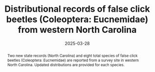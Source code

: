 ---
title: 'Distributional records of false click beetles (Coleoptera: Eucnemidae) from western North Carolina'
date: '2025-03-28'
doi: ''
journal: Insecta Mundi
issue: '1111'
pagination: '1–4'
zoobank: 'urn:lsid:zoobank.org:pub:B6D65C7C-20E2-46C3-9DA0-A720571A55A4'
authors:
  - first_name: 'John M.'
    last_name: 'Leavengood, Jr.'
    affiliation: 'United States Department of Agriculture, APHIS, PPQ 9325 Bay Plaza Blvd, Suite 206, Tampa, FL 33619, USA'
    email: 'John.M.Leavengood@usda.gov'
    orcid: 'https://orcid.org/0000-0003-3223-455X'

  - first_name: 'Robert L.'
    last_name: 'Otto'
    affiliation: 'W4806 Chrissie Circle, Shawano, WI 54166, USA'
    email: tar1672@yahoo.com
    orcid: 'https://orcid.org/0000-0002-5679-4044'
  
  - first_name: 'Mary Kait' 
    last_name: 'Brown'
    affiliation: 'Kanuga Conference Center 130 Kanuga Chapel Drive, Hendersonville, NC 28739, USA'
    email: 'mkbrown@kanuga.org'

download: 'https://drive.google.com/file/d/1Q2bxixDY6kDTSFPjD1U7kI2TZyGTMaLx/view?usp=sharing'

supplementary:

keywords:
  - Elateroidea
  - new records
  - insect survey
  - distribution
  - Kanuga

categories:
  - Coleoptera
  - Eucnemidae
  
references:
  - authors: Majka CG.
    year: 2007
    title: 'The Eucnemidae (Coleoptera) of the Maritime Provinces of Canada: new records, observations on composition and zoogeography, and comments on the rarity of saproxylic beetles. Zootaxa 1636'
    pages: 33–46
    doi: 
    url: 
    access: 

  - authors: Muona J.
    year: 2000
    title: 'A revision of the Nearctic Eucnemidae. Acta Zoologica Fennica 212'
    pages: 1–106
    doi: 
    url: 
    access: 

  - authors: Otto RL.
    year: 2022a
    title: 'A new species and new records for two other exotic species of Dirrhagofarsus Fleutiaux, 1935 (Coleoptera: Eucnemidae: Melasinae: Dirhagini) in the United States. Insecta Mundi 0932'
    pages: 1–15
    doi: 
    url: 
    access: 

  - authors: Otto RL.
    year: 2022b
    title: 'New state records for 33 species of Nearctic false click beetles (Coleoptera: Eucnemidae). Insecta Mundi 0934'
    pages: 1–13
    doi: 
    url: 
    access: 

  - authors: Otto RL.
    year: 2024a
    title: 'Additional new records for 35 species of false click beetles (Coleoptera: Eucnemidae) in the Nearctic region. Insecta Mundi 1037'
    pages: 1–16
    doi: 
    url: 
    access: 

  - authors: Otto RL.
    year: 2024b
    title: 'New records for 23 species of Nearctic false click beetles including new country records for Protofarsus convexus (Fisher) (Coleoptera: Eucnemidae: Dirhagini). Insecta Mundi 1095'
    pages: 1–11
    doi: 
    url: 
    access: 

  - authors: Otto RL.
    year: 2024c
    title: 'Three additions to the false click beetle (Coleoptera: Elateroidea: Eucnemidae) fauna in the Nearctic region. Insecta Mundi 1047'
    pages: 1–14
    doi: 
    url: 
    access: 

  - authors: Otto RL, Karns KD.
    year: 2017
    title: 'New state records for Nearctic false click beetles (Coleoptera: Eucnemidae). Insecta Mundi 0582'
    pages: 1–21
    doi: 
    url: 
    access: 

  - authors: Otto RL, Young DK.
    year: 2017
    title: 'New species records for Wisconsin false click beetles (Coleoptera: Eucnemidae). Great Lakes Entomologist 50(2)'
    pages: 47–51
    doi: 
    url: 
    access: 

  - authors: Webster RP, Sweeny JD, DeMerchant I.
    year: 2012
    title: 'New Coleoptera records from New Brunswick, Canada: Eucnemidae. ZooKeys 179'
    pages: 77–91
    doi: 
    url: 
    access: 

  - authors: Wickham HF.
    year: 1911
    title: 'A list of the Coleoptera of Iowa. Bulletin from the Laboratories of Natural History of the State University of Iowa 6(2)'
    pages: 1–40
    doi: 
    url: 
    access: 
 

abstract: 'Two new state records (North Carolina) and eight total species of false click beetles (Coleoptera: Eucnemidae) are reported from a survey site in western North Carolina. Updated distributions are provided for each species.'
---